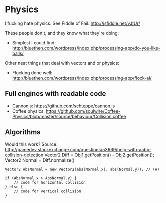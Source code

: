 # Physics

I fucking hate physics. See Fiddle of Fail: http://jsfiddle.net/vJtUr/

These people don't, and they know what they're doing:
* Simplest I could find: http://bluethen.com/wordpress/index.php/processing-app/do-you-like-balls/

Other neat things that deal with vectors and or physics:
* Flocking done well: http://bluethen.com/wordpress/index.php/processing-app/flock-ai/

## Full engines with readable code

* Cannonjs: https://github.com/schteppe/cannon.js
* Coffee physics: https://github.com/soulwire/Coffee-Physics/blob/master/source/behaviour/Collision.coffee

## Algorithms

Would this work? Source: http://gamedev.stackexchange.com/questions/53669/help-with-aabb-collision-detection
	Vector2 Diff = Obj1.getPosition() - Obj2.getPosition();
	Vector2 Normal = Diff.normalize()

	Vector2 AbsNormal = new Vector2(abs(Normal.x), abs(Normal.y)); // (A)

	if (AbsNormal.x > AbsNormal.y) {
		// code for horizontal collision
	} else {
		// code for vertical collision
	}